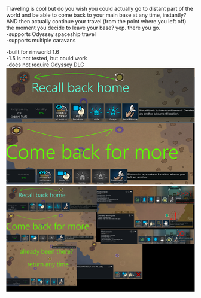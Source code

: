 Traveling is cool but do you wish you could actually go to distant part of the world and be able to come back to your main base at any time, instantly?  
  AND then actually continue your travel (from the point where you left off) the moment you decide to leave your base? yep. there you go.  
  -supports Odyssey spaceship travel  
  -supports multiple caravans  
  
-built for rimworld 1.6  
-1.5 is not tested, but could work  
-does not require Odyssey DLC  
![preview](preview.png)  
![allinone_preview](allinone_preview.png)
